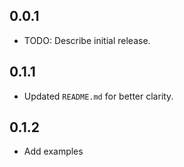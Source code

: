 ## 0.0.1

* TODO: Describe initial release.

## 0.1.1

- Updated `README.md` for better clarity.


## 0.1.2

- Add examples


